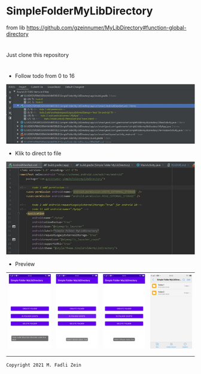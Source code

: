 # SimpleFolderMyLibDirectory
 from lib https://github.com/gzeinnumer/MyLibDirectory#function-global-directory
#
Just clone this repository
#
- Follow todo from 0 to 16

<p align="center">
  <img src="https://github.com/gzeinnumer/SimpleFolderMyLibDirectory/blob/master/preview/example1.jpg"/>
</p>

- Klik to direct to file

<p align="center">
  <img src="https://github.com/gzeinnumer/SimpleFolderMyLibDirectory/blob/master/preview/example2.jpg"/>
</p>

- Preview

|<img src="https://github.com/gzeinnumer/SimpleFolderMyLibDirectory/blob/master/preview/example3.jpg"/>|<img src="https://github.com/gzeinnumer/SimpleFolderMyLibDirectory/blob/master/preview/example4.jpg"/>|<img src="https://github.com/gzeinnumer/SimpleFolderMyLibDirectory/blob/master/preview/example5.jpg"/>|<img src="https://github.com/gzeinnumer/SimpleFolderMyLibDirectory/blob/master/preview/example6.jpg"/>|
|--|--|--|--|

---

```
Copyright 2021 M. Fadli Zein
```